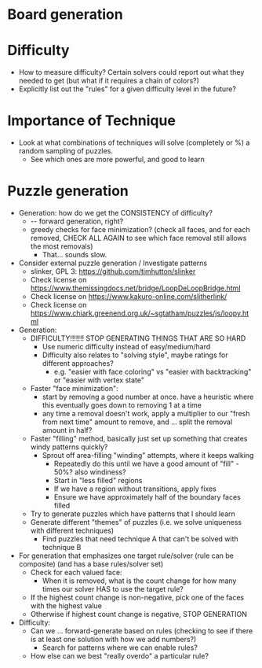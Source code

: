 
# Board generation

# Difficulty

- How to measure difficulty? Certain solvers could report out what they needed to get (but what if it requires a chain of colors?)
- Explicitly list out the "rules" for a given difficulty level in the future?

# Importance of Technique

- Look at what combinations of techniques will solve (completely or %) a random sampling of puzzles.
  - See which ones are more powerful, and good to learn 

# Puzzle generation
 
- Generation: how do we get the CONSISTENCY of difficulty?
  - -- forward generation, right?
  - greedy checks for face minimization? (check all faces, and for each removed, CHECK ALL AGAIN to see which face removal still allows the most removals)
    - That... sounds slow.
- Consider external puzzle generation / Investigate patterns
  - slinker, GPL 3: https://github.com/timhutton/slinker
  - Check license on https://www.themissingdocs.net/bridge/LoopDeLoopBridge.html
  - Check license on https://www.kakuro-online.com/slitherlink/
  - Check license on https://www.chiark.greenend.org.uk/~sgtatham/puzzles/js/loopy.html
- Generation:
  - DIFFICULTY!!!!!!! STOP GENERATING THINGS THAT ARE SO HARD
    - Use numeric difficulty instead of easy/medium/hard
    - Difficulty also relates to "solving style", maybe ratings for different approaches?
      - e.g. "easier with face coloring" vs "easier with backtracking" or "easier with vertex state"
  - Faster "face minimization": 
    - start by removing a good number at once. have a heuristic where this eventually goes down to removing 1 at a time
    - any time a removal doesn't work, apply a multiplier to our "fresh from next time" amount to remove, and ... split the removal amount in half?
  - Faster "filling" method, basically just set up something that creates windy patterns quickly?
    - Sprout off area-filling "winding" attempts, where it keeps walking
      - Repeatedly do this until we have a good amount of "fill" - 50%? also windiness?
      - Start in "less filled" regions
      - If we have a region without transitions, apply fixes
      - Ensure we have approximately half of the boundary faces filled
  - Try to generate puzzles which have patterns that I should learn
  - Generate different "themes" of puzzles (i.e. we solve uniqueness with different techniques)
    - Find puzzles that need technique A that can't be solved with technique B
- For generation that emphasizes one target rule/solver (rule can be composite) (and has a base rules/solver set)
  - Check for each valued face:
    - When it is removed, what is the count change for how many times our solver HAS to use the target rule?
  - If the highest count change is non-negative, pick one of the faces with the highest value
  - Otherwise if highest count change is negative, STOP GENERATION
- Difficulty:
  - Can we ... forward-generate based on rules (checking to see if there is at least one solution with how we add numbers?)
    - Search for patterns where we can enable rules?
  - How else can we best "really overdo" a particular rule?